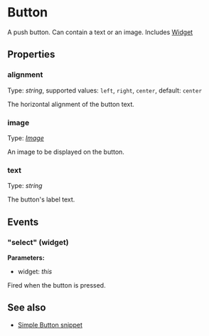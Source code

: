 # Button

A push button. Can contain a text or an image.
Includes [Widget](Widget.md)

## Properties

### alignment

Type: *string*, supported values: `left`, `right`, `center`, default: `center`

The horizontal alignment of the button text.

### image

Type: *[Image](../types.md#image)*

An image to be displayed on the button.

### text

Type: *string*

The button's label text.


## Events

### "select" (widget)

**Parameters:** 

- widget: *this*

Fired when the button is pressed.



## See also

- [Simple Button snippet](https://github.com/eclipsesource/tabris-js/tree/v1.10.0/snippets/button/button.js)
